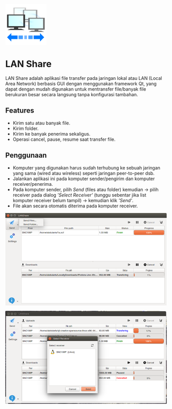 ![Icon](src/img/icon.png)

# LAN Share
LAN Share adalah aplikasi file transfer pada jaringan lokal atau LAN (Local Area Network) berbasis GUI dengan menggunakan framework Qt, yang dapat dengan mudah digunakan untuk mentransfer file/banyak file berukuran besar secara langsung tanpa konfigurasi tambahan.

## Features
* Kirim satu atau banyak file.
* Kirim folder.
* Kirim ke banyak penerima sekaligus.
* Operasi cancel, pause, resume saat transfer file.

## Penggunaan
* Komputer yang digunakan harus sudah terhubung ke sebuah jaringan yang sama (wired atau wireless) seperti jaringan peer-to-peer dsb.
* Jalankan aplikasi ini pada komputer sender/pengirim dan komputer receiver/penerima.
* Pada komputer sender, pilih *Send* (files atau folder) kemudian -> pilih receiver pada dialog *'Select Receiver'* (tunggu sebentar jika list komputer receiver belum tampil) -> kemudian klik *'Send'*.
* File akan secara otomatis diterima pada komputer receiver.


![Screenshot 1](screenshot.png)

![Screenshot 2](screenshot2.png) 
